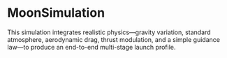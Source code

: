 # MoonSimulation
This simulation integrates realistic physics—gravity variation, standard atmosphere, aerodynamic drag, thrust modulation, and a simple guidance law—to produce an end-to-end multi-stage launch profile.
